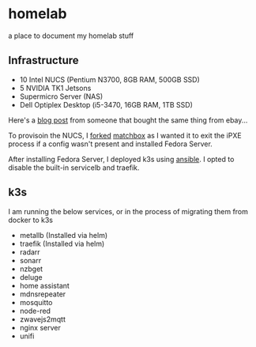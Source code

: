 # homelab
a place to document my homelab stuff

## Infrastructure
* 10 Intel NUCS (Pentium N3700, 8GB RAM, 500GB SSD)
* 5 NVIDIA TK1 Jetsons 
* Supermicro Server (NAS)
* Dell Optiplex Desktop (i5-3470, 16GB RAM, 1TB SSD)

Here's a [blog post](https://blog.fosketts.net/2020/09/22/tortoise-or-hare-nvidia-jetson-tk1/) from someone that bought the same thing from ebay...

To provisoin the NUCS, I [forked](https://github.com/stephenl03/matchbox) [matchbox](https://github.com/poseidon/matchbox) as I wanted it to exit the iPXE process if a config wasn't present and installed Fedora Server.

After installing Fedora Server, I deployed k3s using [ansible](https://github.com/k3s-io/k3s-ansible). I opted to disable the built-in servicelb and traefik.

## k3s
I am running the below services, or in the process of migrating them from docker to k3s

* metallb (Installed via helm)
* traefik (Installed via helm)
* radarr
* sonarr
* nzbget
* deluge
* home assistant
* mdnsrepeater
* mosquitto
* node-red
* zwavejs2mqtt
* nginx server
* unifi
